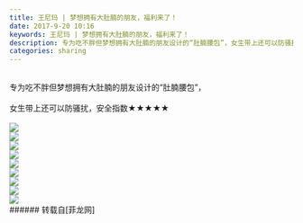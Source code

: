 ```yaml
---
title: 王尼玛 | 梦想拥有大肚腩的朋友，福利来了！
date: 2017-9-20 10:16
keywords: 王尼玛 | 梦想拥有大肚腩的朋友，福利来了！
description: 专为吃不胖但梦想拥有大肚腩的朋友设计的“肚腩腰包”，女生带上还可以防骚扰，安全指数★★★★★ ​​​​
categories: sharing
---
```

<td class="t_f" id="postmessage_892261">

<br/>
专为吃不胖但梦想拥有大肚腩的朋友设计的“肚腩腰包”，<br/>
<br/>
女生带上还可以防骚扰，安全指数★★★★★ ​​​​<br/>
<br/>

<img aid="629301" data-cf-modified-c6d1ec5b7cb0f6e939bae769-="" file="data/attachment/forum/201709/20/101607qz8e8hfkgafb8tgt.jpg.thumb.jpg" id="aimg_629301" inpost="1" onclick="" onmouseover="" src="http://www.flw.ph/data/attachment/forum/201709/20/101607qz8e8hfkgafb8tgt.jpg" style="cursor:pointer" zoomfile="data/attachment/forum/201709/20/101607qz8e8hfkgafb8tgt.jpg"/>


<br/>

<img aid="629302" data-cf-modified-c6d1ec5b7cb0f6e939bae769-="" file="data/attachment/forum/201709/20/101608oewaakjqsubjzqwq.jpg.thumb.jpg" id="aimg_629302" inpost="1" onclick="" onmouseover="" src="http://www.flw.ph/data/attachment/forum/201709/20/101608oewaakjqsubjzqwq.jpg" style="cursor:pointer" zoomfile="data/attachment/forum/201709/20/101608oewaakjqsubjzqwq.jpg"/>


<br/>

<img aid="629303" data-cf-modified-c6d1ec5b7cb0f6e939bae769-="" file="data/attachment/forum/201709/20/101609jgp045l0bp75zrpb.jpg.thumb.jpg" id="aimg_629303" inpost="1" onclick="" onmouseover="" src="http://www.flw.ph/data/attachment/forum/201709/20/101609jgp045l0bp75zrpb.jpg" style="cursor:pointer" zoomfile="data/attachment/forum/201709/20/101609jgp045l0bp75zrpb.jpg"/>


<br/>

<img aid="629304" data-cf-modified-c6d1ec5b7cb0f6e939bae769-="" file="data/attachment/forum/201709/20/101610eiu1m4qzcsuuftur.jpg.thumb.jpg" id="aimg_629304" inpost="1" onclick="" onmouseover="" src="http://www.flw.ph/data/attachment/forum/201709/20/101610eiu1m4qzcsuuftur.jpg" style="cursor:pointer" zoomfile="data/attachment/forum/201709/20/101610eiu1m4qzcsuuftur.jpg"/>


<br/>

<img aid="629305" data-cf-modified-c6d1ec5b7cb0f6e939bae769-="" file="data/attachment/forum/201709/20/101611vokolsgyky7o828x.jpg.thumb.jpg" id="aimg_629305" inpost="1" onclick="" onmouseover="" src="http://www.flw.ph/data/attachment/forum/201709/20/101611vokolsgyky7o828x.jpg" style="cursor:pointer" zoomfile="data/attachment/forum/201709/20/101611vokolsgyky7o828x.jpg"/>


<br/>

<img aid="629306" data-cf-modified-c6d1ec5b7cb0f6e939bae769-="" file="data/attachment/forum/201709/20/101612qii9dbelb891ldc2.jpg.thumb.jpg" id="aimg_629306" inpost="1" onclick="" onmouseover="" src="http://www.flw.ph/data/attachment/forum/201709/20/101612qii9dbelb891ldc2.jpg" style="cursor:pointer" zoomfile="data/attachment/forum/201709/20/101612qii9dbelb891ldc2.jpg"/>


<br/>

<img aid="629307" data-cf-modified-c6d1ec5b7cb0f6e939bae769-="" file="data/attachment/forum/201709/20/101614va83a47bk0nkjnca.jpg.thumb.jpg" id="aimg_629307" inpost="1" onclick="" onmouseover="" src="http://www.flw.ph/data/attachment/forum/201709/20/101614va83a47bk0nkjnca.jpg" style="cursor:pointer" zoomfile="data/attachment/forum/201709/20/101614va83a47bk0nkjnca.jpg"/>


<br/>

<img aid="629308" data-cf-modified-c6d1ec5b7cb0f6e939bae769-="" file="data/attachment/forum/201709/20/101615buyy0jmmadojlz3l.jpg.thumb.jpg" id="aimg_629308" inpost="1" onclick="" onmouseover="" src="http://www.flw.ph/data/attachment/forum/201709/20/101615buyy0jmmadojlz3l.jpg" style="cursor:pointer" zoomfile="data/attachment/forum/201709/20/101615buyy0jmmadojlz3l.jpg"/>


<br/>

<img aid="629309" data-cf-modified-c6d1ec5b7cb0f6e939bae769-="" file="data/attachment/forum/201709/20/101616oou0f8bzds0bfdg0.jpg.thumb.jpg" id="aimg_629309" inpost="1" onclick="" onmouseover="" src="http://www.flw.ph/data/attachment/forum/201709/20/101616oou0f8bzds0bfdg0.jpg" style="cursor:pointer" zoomfile="data/attachment/forum/201709/20/101616oou0f8bzds0bfdg0.jpg"/>


<br/>
</td>
###### 转载自[菲龙网]